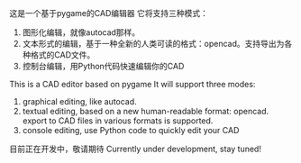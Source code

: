 这是一个基于pygame的CAD编辑器
它将支持三种模式：
1. 图形化编辑，就像autocad那样。
2. 文本形式的编辑，基于一种全新的人类可读的格式：opencad。支持导出为各种格式的CAD文件。
3. 控制台编辑，用Python代码快速编辑你的CAD

This is a CAD editor based on pygame
It will support three modes:
1. graphical editing, like autocad.
2. textual editing, based on a new human-readable format: opencad. export to CAD files in various formats is supported.
3. console editing, use Python code to quickly edit your CAD

目前正在开发中，敬请期待
Currently under development, stay tuned!
